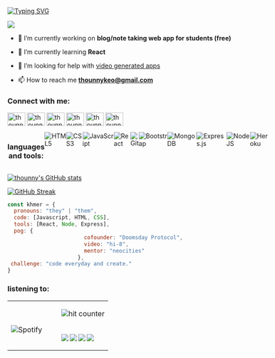 [![Typing SVG](https://readme-typing-svg.herokuapp.com?font=GothicA1&color=%23F7F7F7&center=true&multiline=true&width=500&height=60&lines=I'm+Thounny;full-stack+developer%2Fcreator)](https://git.io/typing-svg)

<p align="left">
<img src="https://i.imgur.com/Mw2TEPC.gif">
</p>
                                          
- 🔭 I’m currently working on **blog/note taking web app for students (free)**

- 🌱 I’m currently learning **React**

- 🤝 I’m looking for help with [video generated apps](https://www.mvgen.com/)

- 📫 How to reach me **thounnykeo@gmail.com**

<h3 align="left">Connect with me:</h3>
<p align="left">
<a href="https://codepen.io/thounny-the-typescripter" target="blank"><img align="center" src="https://raw.githubusercontent.com/rahuldkjain/github-profile-readme-generator/master/src/images/icons/Social/codepen.svg" alt="thounny-the-typescripter" height="30" width="40" /></a>
<a href="https://dev.to/thounny" target="blank"><img align="center" src="https://raw.githubusercontent.com/rahuldkjain/github-profile-readme-generator/master/src/images/icons/Social/devto.svg" alt="thounny" height="30" width="40" /></a>
<a href="https://linkedin.com/in/thounny" target="blank"><img align="center" src="https://raw.githubusercontent.com/rahuldkjain/github-profile-readme-generator/master/src/images/icons/Social/linked-in-alt.svg" alt="thounny" height="30" width="40" /></a>
<a href="https://stackoverflow.com/users/17294804/thounny" target="blank"><img align="center" src="https://raw.githubusercontent.com/rahuldkjain/github-profile-readme-generator/master/src/images/icons/Social/stack-overflow.svg" alt="thounny" height="30" width="40" /></a>
<a href="https://codesandbox.com/thounny" target="blank"><img align="center" src="https://raw.githubusercontent.com/rahuldkjain/github-profile-readme-generator/master/src/images/icons/Social/codesandbox.svg" alt="thounny" height="30" width="40" /></a>
<a href="https://www.youtube.com/channel/UCTPSmsWGmrVXjVXD2DPXoUQ" target="blank"><img align="center" src="https://raw.githubusercontent.com/rahuldkjain/github-profile-readme-generator/master/src/images/icons/Social/youtube.svg" alt="thounny" height="30" width="40" /></a>
</p>


<div style="display: flex;"><h3 align="center">languages and tools:</h3>
  <img alt="HTML5" src="https://img.shields.io/badge/html5-%23E34F26.svg?style=for-the-badge&logo=html5&logoColor=white"/>
  <img alt="CSS3" src="https://img.shields.io/badge/css3-%231572B6.svg?style=for-the-badge&logo=css3&logoColor=white"/>
  <img alt="JavaScript" src="https://img.shields.io/badge/javascript%20-%23323330.svg?&style=for-the-badge&logo=javascript&logoColor=%23F7DF1E"/>
  <img alt="React" src="https://img.shields.io/badge/react%20-%2320232a.svg?&style=for-the-badge&logo=react&logoColor=%2361DAFB"/>
  <img alt="Git" src="https://img.shields.io/badge/git%20-%23F05033.svg?&style=for-the-badge&logo=git&logoColor=white"/>
  <img alt="Bootstrap" src="https://img.shields.io/badge/bootstrap-%23563D7C.svg?style=for-the-badge&logo=bootstrap&logoColor=white"/>
  <img alt="MongoDB" src="https://img.shields.io/badge/MongoDB-%234ea94b.svg?style=for-the-badge&logo=mongodb&logoColor=white"/>
  <img alt="Express.js" src="https://img.shields.io/badge/express.js-%23404d59.svg?style=for-the-badge&logo=express&logoColor=%2361DAFB"/>
  <img alt="NodeJS" src="https://img.shields.io/badge/node.js-6DA55F?style=for-the-badge&logo=node.js&logoColor=white"/>
  <img alt="Heroku" src="https://img.shields.io/badge/heroku-%23430098.svg?style=for-the-badge&logo=heroku&logoColor=white"/>
</div>


[![thounny's GitHub stats](https://github-readme-stats.vercel.app/api?username=thounny&theme=aura&show_icons=true)](https://github.com/thounny/github-readme-stats)

[![GitHub Streak](http://github-readme-streak-stats.herokuapp.com?user=thounny&theme=nightowl&hide_border=true&date_format=M%20j%5B%2C%20Y%5D&fire=DDDD00)](https://git.io/streak-stats)

```javascript
const khmer = {
  pronouns: "they" | "them",
  code: [Javascript, HTML, CSS],
  tools: [React, Node, Express],
  pog: {
                        cofounder: "Doomsday Protocol",
                        video: "hi-8",
                        mentor: "neocities"
                      },
 challenge: "code everyday and create."
}
```

<h3>listening to:</h3>

<table width="100%"> 
  <tr>
  <td width="50%">

&nbsp; <br> ![Spotify](https://spotify-recently-played-readme.vercel.app/api?user=ajgwi60xoigzrt53jvqpqh8ss&unique={true|1|on|yes})

  </td>
  <td width="50%">


<div align="center">
<p></p>
<img src="https://profile-counter.glitch.me/fnky/count.svg" alt="hit counter" align="center">
</div>

<br>



<a href="https://www.twitch.tv/tsuboi_" target="_blank" rel="noreferrer"> <img src="https://cyber.dabamos.de/88x31/lulu.gif" align="left"> </a>
<a href="https://www.youtube.com/channel/UCTPSmsWGmrVXjVXD2DPXoUQ" target="_blank" rel="noreferrer"> <img src="https://cyber.dabamos.de/88x31/frank.gif" align="left"> </a>
<a href="https://neocities.org/browse" target="_blank" rel="noreferrer"> <img src="https://cyber.dabamos.de/88x31/logo006.gif" align="left"> </a>
<a href="https://thounny.neocities.org/" target="_blank" rel="noreferrer"> <img src="https://cyber.dabamos.de/88x31/insanity.gif"> </a>
    

          
